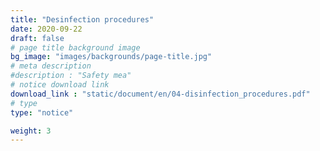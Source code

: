 ```yaml
---
title: "Desinfection procedures"
date: 2020-09-22
draft: false
# page title background image
bg_image: "images/backgrounds/page-title.jpg"
# meta description
#description : "Safety mea"
# notice download link
download_link : "static/document/en/04-disinfection_procedures.pdf"
# type
type: "notice"

weight: 3
---
```

